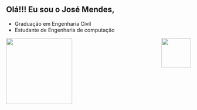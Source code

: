 ## Olá!!! Eu sou o José Mendes,
- Graduação em Engenharia Civil
- Estudante de Engenharia de computação

<div>
  
  <img  height="180em" src="https://github-readme-stats.vercel.app/api?username=jose-msousa&show_icons=true&theme=gotham&include_all_commits=true&count_private=true"/>
  <img align="right" height="80em" src="https://github-readme-stats.vercel.app/api/top-langs/?username=jose-msousa&layout=compact&langs_count=16&theme=gotham"/>
</div>


